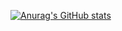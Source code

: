 [![Anurag's GitHub stats](https://github-readme-stats.vercel.app/api?username=Elias-Traunbauer&theme=dark)](https://github.com/anuraghazra/github-readme-stats)
